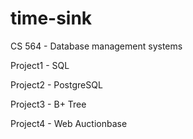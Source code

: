 # time-sink
CS 564 - Database management systems


Project1 - SQL

Project2 - PostgreSQL

Project3 - B+ Tree

Project4 - Web Auctionbase
